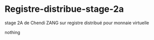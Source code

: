 # Registre-distribue-stage-2a
stage 2A de Chendi ZANG sur registre distribué pour monnaie virtuelle


nothing
